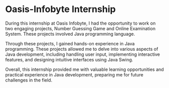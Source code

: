 # Oasis-Infobyte Internship

During this internship at Oasis Infobyte, I had the opportunity to work on two engaging projects, Number Guessing Game and Online Examination System. These projects involved Java programming language.

Through these projects, I gained hands-on experience in Java programming. These projects allowed me to delve into various aspects of Java development, including handling user input, implementing interactive features, and designing intuitive interfaces using Java Swing.

Overall, this internship provided me with valuable learning opportunities and practical experience in Java development, preparing me for future challenges in the field.